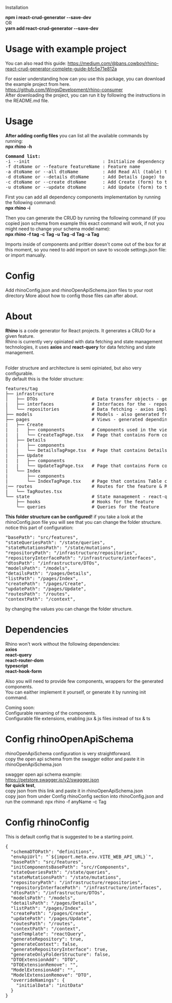 Installation

<strong>npm i react-crud-generator --save-dev</strong><br />
OR<br />
<strong>yarn add react-crud-generator --save-dev</strong><br />

# Usage with example project

You can also read this guide: https://medium.com/@bans.cowboy/rhino-react-crud-generator-complete-guide-bfc5e71e812a
<br />

For easier understanding how can you use this package, you can download the example project from here. <br />
https://github.com/WingsDevelopment/rhino-consumer
<br />
After downloading the project, you can run it by following the instructions in the README.md file.

# Usage

<strong>After adding config files</strong> you can list all the available commands by running: <br />
<strong>npx rhino -h</strong>

<pre>
<strong>Command list:</strong>
-i --init                           : Initialize dependency components
-f dtoName or --feature featureName : Feature name
-a dtoName or --all dtoName         : Add Read All (table) to the feature
-d dtoName or --details dtoName     : Add Details (page) to the feature
-c dtoName or --create dtoName      : Add Create (form) to the feature
-u dtoName or --update dtoName      : Add Update (form) to the feature
</pre>

First you can add all dependency components implementation by running the following command: <br />
<strong>npx rhino -i</strong>

Then you can generate the CRUD by running the following command (if you copied json schema from example this exact command will work, if not you might need to change your schema model name): <br />
<strong>npx rhino -f tag -c Tag -u Tag -d Tag -a Tag</strong>

Imports inside of components and prittier doesn't come out of the box for at this moment,
so you need to add import on save to vscode settings.json file: <br />
or import manually.

# Config

Add rhinoConfig.json and rhinoOpenApiSchema.json files to your root directory
More about how to config those files can after about.

# About

<strong>Rhino</strong> is a code generator for React projects. It generates a CRUD for a given feature. <br />
Rhino is currently very opiniated with data fetching and state management technologies, it uses
<strong>axios</strong> and <strong>react-query</strong> for data fetching and state management. <br />
<br />

Folder structure and architecture is semi opiniated, but also very configurable. <br />
By default this is the folder structure: <br />

<pre>
features/tag
├── infrastructure
│   ├── DTOs                    # Data transfer objects - generated from OpenAPI schema
|   ├── interfaces              # Interfaces for the - repository
│   └── repositories            # Data fetching - axios implementation
├── models                      # Models - also generated from OpenAPI schema, used in views, extendable with your needs.
├── pages                       # Views - generated depending on the commands you run and DTOs from schema.
|   ├── Create
|   |   ├── components          # Components used in the view
|   |   └── CreateTagPage.tsx   # Page that contains Form component
|   ├── Details
|   |   ├── components
|   |   └── DetailsTagPage.tsx  # Page that contains Details component
|   ├── Update
|   |   ├── components
|   |   └── UpdateTagPage.tsx   # Page that contains Form component
|   └── Index
|       ├── components
|       └── IndexTagPage.tsx    # Page that contains Table component
|── routes                      # Routes for the feature & RouteObject, used for navigation
|   └── TagRoutes.tsx
└── state                       # State management - react-query implementation
    ├── hooks                   # Hooks for the feature
    └── queries                 # Queries for the feature
</pre>

<strong>This folder structure can be configured!</strong>
if you take a look at the rhinoConfig.json file you will see that you can change the folder structure.
notice this part of configuration: <br />

<pre>
"basePath": "src/features",
"stateQueriesPath": "/state/queries",
"stateMutationsPath": "/state/mutations",
"repositoryPath": "/infrastructure/repositories",
"repositoryInterfacePath": "/infrastructure/interfaces",
"dtosPath": "/infrastructure/DTOs",
"modelsPath": "/models",
"detailsPath": "/pages/Details",
"listPath": "/pages/Index",
"createPath": "/pages/Create",
"updatePath": "/pages/Update",
"routesPath": "/routes",
"contextPath": "/context",
</pre>

by changing the values you can change the folder structure.

# Dependencies

Rhino won't work without the following dependencies: <br />
<strong>axios</strong> <br />
<strong>react-query</strong> <br />
<strong>react-router-dom</strong> <br />
<strong>typescript</strong> <br />
<strong>react-hook-form</strong> <br />

Also you will need to provide few components, wrappers for the generated components. <br />
You can eaither implement it yourself, or generate it by running init command.

Coming soon: <br />
Configurable renaming of the components. <br />
Configurable file extensions, enabling jsx & js files instead of tsx & ts <br />

# Config rhinoOpenApiSchema

rhinoOpenApiSchema configuration is very straightforward. <br />
copy the open api schema from the swagger editor and paste it in rhinoOpenApiSchema.json <br />

swagger open api schema example: https://petstore.swagger.io/v2/swagger.json <br />
<strong>for quick test</strong>, <br /> copy json from this link and paste it in rhinoOpenApiSchema.json <br />
copy json from under Config rhinoConfig section into rhinoConfig.json and <br />
run the command: npx rhino -f anyName -c Tag <br />

# Config rhinoConfig

This is default config that is suggested to be a starting point. <br />

<pre>
{
  "schemaDTOPath": "definitions",
  "envApiUrl": "`${import.meta.env.VITE_WEB_API_URL}`",
  "basePath": "src/features",
  "initComponentsBasePath": "src/rComponents",
  "stateQueriesPath": "/state/queries",
  "stateMutationsPath": "/state/mutations",
  "repositoryPath": "/infrastructure/repositories",
  "repositoryInterfacePath": "/infrastructure/interfaces",
  "dtosPath": "/infrastructure/DTOs",
  "modelsPath": "/models",
  "detailsPath": "/pages/Details",
  "listPath": "/pages/Index",
  "createPath": "/pages/Create",
  "updatePath": "/pages/Update",
  "routesPath": "/routes",
  "contextPath": "/context",
  "useTemplate": "reactQuery",
  "generateRepository": true,
  "generateContext": false,
  "generateRepositoryInterface": true,
  "generateOnlyFolderStructure": false,
  "DTOExtensionAdd": "DTO",
  "DTOExtensionRemove": "",
  "ModelExtensionAdd": "",
  "ModelExtensionRemove": "DTO",
  "overrideNamings": {
    "initialData": "initData"
  }
}
</pre>
